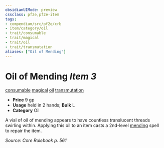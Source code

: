 ```yaml
---
obsidianUIMode: preview
cssclass: pf2e,pf2e-item
tags:
- compendium/src/pf2e/crb
- item/category/oil
- trait/consumable
- trait/magical
- trait/oil
- trait/transmutation
aliases: ["Oil of Mending"]
---
```

# Oil of Mending *Item 3*  
[consumable](rules/traits/consumable.md)  [magical](rules/traits/magical.md)  [oil](rules/traits/oil.md)  [transmutation](rules/traits/transmutation.md)  

- **Price** 9 gp
- **Usage** held in 2 hands; **Bulk** L
- **Category** Oil

A vial of oil of mending appears to have countless translucent threads swirling within. Applying this oil to an item casts a 2nd-level [mending](compendium/spells/mending.md) spell to repair the item.

*Source: Core Rulebook p. 561*